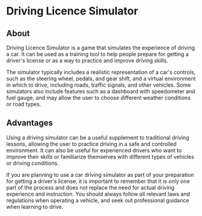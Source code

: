 # Driving Licence Simulator
## About
Driving Licence Simulator is a game that simulates the experience of driving a car. It can be used as a training tool to help people prepare for getting a driver's license or as a way to practice and improve driving skills.

The simulator typically includes a realistic representation of a car's controls, such as the steering wheel, pedals, and gear shift, and a virtual environment in which to drive, including roads, traffic signals, and other vehicles. Some simulators also include features such as a dashboard with speedometer and fuel gauge, and may allow the user to choose different weather conditions or road types.
## Advantages
Using a driving simulator can be a useful supplement to traditional driving lessons, allowing the user to practice driving in a safe and controlled environment. It can also be useful for experienced drivers who want to improve their skills or familiarize themselves with different types of vehicles or driving conditions.

If you are planning to use a car driving simulator as part of your preparation for getting a driver's license, it is important to remember that it is only one part of the process and does not replace the need for actual driving experience and instruction. You should always follow all relevant laws and regulations when operating a vehicle, and seek out professional guidance when learning to drive.

